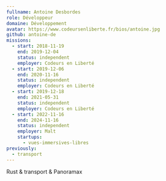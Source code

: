 ```yaml
---
fullname: Antoine Desbordes
role: Développeur
domaine: Développement
avatar: https://www.codeursenliberte.fr/bios/antoine.jpg
github: antoine-de
missions:
  - start: 2018-11-19
    end: 2019-12-04
    status: independent
    employer: Codeurs en Liberté
  - start: 2019-12-06
    end: 2020-11-16
    status: independent
    employer: Codeurs en Liberté
  - start: 2019-12-18
    end: 2021-05-31
    status: independent
    employer: Codeurs en Liberté
  - start: 2022-11-16
    end: 2024-11-16
    status: independent
    employer: Malt
    startups:
      - vues-immersives-libres
previously:
  - transport
---
```

Rust & transport & Panoramax